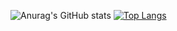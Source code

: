 ![Anurag's GitHub stats](https://github-readme-stats.vercel.app/api?username=mikecanto&show_icons=true&theme=transparent)
[![Top Langs](https://github-readme-stats.vercel.app/api/top-langs/?username=mikecanto&layout=compact&theme=transparent&hide_border=true)](https://github.com/anuraghazra/github-readme-stats)
 


<!--
**MikeCanto/MikeCanto** is a ✨ _special_ ✨ repository because its `README.md` (this file) appears on your GitHub profile.

Here are some ideas to get you started:

- 🔭 I’m currently working on ...
- 🌱 I’m currently learning ...
- 👯 I’m looking to collaborate on ...
- 🤔 I’m looking for help with ...
- 💬 Ask me about ...
- 📫 How to reach me: ...
- 😄 Pronouns: ...
- ⚡ Fun fact: ...
-->

